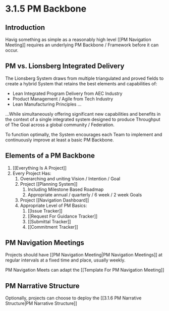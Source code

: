 # 3.1.5 PM Backbone
## Introduction
Havig something as simple as a reasonably high level [[PM Navigation Meeting]] requires an underlying PM Backbone / Framework before it can occur. 

## PM vs. Lionsberg Integrated Delivery 
The Lionsberg System draws from multiple triangulated and proved fields to create a hybrid System that retains the best elements and capabilities of: 

- Lean Integrated Program Delivery from AEC Industry  
- Product Management / Agile from Tech Industry  
- Lean Manufacturing Principles ... 

...While simultaneously offering significant new capabilities and benefits in the context of a single integrated system designed to produce Throughput of The Goal across a global community / Federation. 

To function optimally, the System encourages each Team to implement and continuously improve at least a basic PM Backbone. 

## Elements of a PM Backbone
1.  [[Everything Is A Project]]
2. Every Project Has: 
	1. Overarching and uniting Vision / Intention / Goal
	2. Project [[Planning System]] 
		1. Including Milestone Based Roadmap
		2. Appropriate annual / quarterly / 6 week / 2 week Goals
	3. Project [[Navigation Dashboard]]  
	4. Appropriate Level of PM Basics: 
		1. [[Issue Tracker]]  
		2. [[Request For Guidance Tracker]]  
		3. [[Submittal Tracker]] 
		4. [[Commitment Tracker]] 

## PM Navigation Meetings
Projects should have [[PM Navigation Meeting|PM Navigation Meetings]] at regular intervals at a fixed time and place, usually weekly. 

PM Navigation Meets can adapt the [[Template For PM Navigation Meeting]]

## PM Narrative Structure
Optionally, projects can choose to deploy the [[3.1.6 PM Narrative Structure|PM Narrative Structure]]




